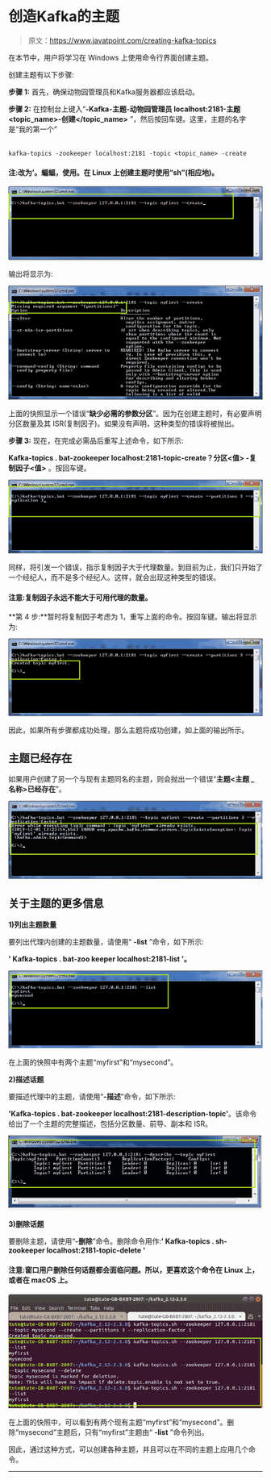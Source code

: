 # 创造Kafka的主题

> 原文：<https://www.javatpoint.com/creating-kafka-topics>

在本节中，用户将学习在 Windows 上使用命令行界面创建主题。

创建主题有以下步骤:

**步骤 1:** 首先，确保动物园管理员和Kafka服务器都应该启动。

**步骤 2:** 在控制台上键入“**-Kafka-主题-动物园管理员 localhost:2181-主题<topic_name>-创建</topic_name>** ”，然后按回车键。这里，主题的名字是“我的第一个”

```

kafka-topics -zookeeper localhost:2181 -topic <topic_name> -create

```

#### 注:改为’。蝙蝠，使用。在 Linux 上创建主题时使用“sh”(相应地)。

![Creating Kafka Topics](img/f55bb3125b5577a04a6674dad0f8d043.png)

输出将显示为:

![Creating Kafka Topics](img/9f1f9a762c15e45232501c9f8cfd7846.png)

上面的快照显示一个错误“**缺少必需的参数分区**”。因为在创建主题时，有必要声明分区数量及其 ISR(复制因子)。如果没有声明，这种类型的错误将被抛出。

**步骤 3:** 现在，在完成必需品后重写上述命令，如下所示:

**Kafka-topics . bat-zookeeper localhost:2181-topic<topic _ name>-create？分区<值> -复制因子<值>** 。按回车键。

![Creating Kafka Topics](img/e59e2663fb43630f82b8b6f57c9e8305.png)

同样，将引发一个错误，指示复制因子大于代理数量。到目前为止，我们只开始了一个经纪人，而不是多个经纪人。这样，就会出现这种类型的错误。

#### 注意:复制因子永远不能大于可用代理的数量。

**第 4 步:**暂时将复制因子考虑为 1，重写上面的命令。按回车键。输出将显示为:

![Creating Kafka Topics](img/8fbf20f7323d52901fc51b6f816b1f4d.png)

因此，如果所有步骤都成功处理，那么主题将成功创建，如上面的输出所示。

## 主题已经存在

如果用户创建了另一个与现有主题同名的主题，则会抛出一个错误“**主题<主题 _ 名称>已经存在**”。

![Creating Kafka Topics](img/93b7a7f3bbef8ecbce536e2b066bc018.png)

## 关于主题的更多信息

**1)列出主题数量**

要列出代理内创建的主题数量，请使用“ **-list** ”命令，如下所示:

**' Kafka-topics . bat-zoo keeper localhost:2181-list '。**

![Creating Kafka Topics](img/feb9acba72a4e02686035e9f31b24f9c.png)

在上面的快照中有两个主题“myfirst”和“mysecond”。

**2)描述话题**

要描述代理中的主题，请使用“**-描述**”命令，如下所示:

**'Kafka-topics . bat-zookeeper localhost:2181-description-topic<topic _ name>'**。该命令给出了一个主题的完整描述，包括分区数量、前导、副本和 ISR。

![Creating Kafka Topics](img/d655f522446e3c9ccc6dc3d6659c90cc.png)

**3)删除话题**

要删除主题，请使用“**-删除**”命令。删除命令用作:**' Kafka-topics . sh-zookeeper localhost:2181-topic<topic _ name>-delete '**

#### 注意:窗口用户删除任何话题都会面临问题。所以，更喜欢这个命令在 Linux 上，或者在 macOS 上。

![Creating Kafka Topics](img/5614d243df00b8c2ad4e843890a266c5.png)

在上面的快照中，可以看到有两个现有主题“myfirst”和“mysecond”。删除“mysecond”主题后，只有“myfirst”主题由“ **-list** ”命令列出。

因此，通过这种方式，可以创建各种主题，并且可以在不同的主题上应用几个命令。

* * *